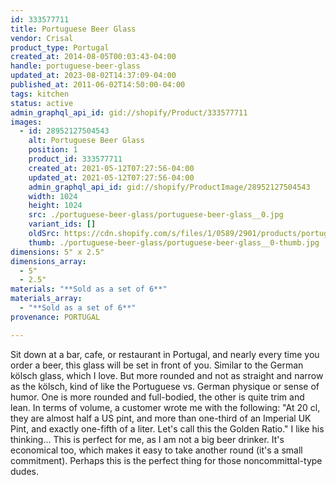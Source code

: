 ```yaml
---
id: 333577711
title: Portuguese Beer Glass
vendor: Crisal
product_type: Portugal
created_at: 2014-08-05T00:03:43-04:00
handle: portuguese-beer-glass
updated_at: 2023-08-02T14:37:09-04:00
published_at: 2011-06-02T14:50:00-04:00
tags: kitchen
status: active
admin_graphql_api_id: gid://shopify/Product/333577711
images:
  - id: 28952127504543
    alt: Portuguese Beer Glass
    position: 1
    product_id: 333577711
    created_at: 2021-05-12T07:27:56-04:00
    updated_at: 2021-05-12T07:27:56-04:00
    admin_graphql_api_id: gid://shopify/ProductImage/28952127504543
    width: 1024
    height: 1024
    src: ./portuguese-beer-glass/portuguese-beer-glass__0.jpg
    variant_ids: []
    oldSrc: https://cdn.shopify.com/s/files/1/0589/2901/products/portuguese-beer-glasses.jpg?v=1620818876
    thumb: ./portuguese-beer-glass/portuguese-beer-glass__0-thumb.jpg
dimensions: 5" x 2.5"
dimensions_array:
  - 5"
  - 2.5"
materials: "**Sold as a set of 6**"
materials_array:
  - "**Sold as a set of 6**"
provenance: PORTUGAL

---
```


Sit down at a bar, cafe, or restaurant in Portugal, and nearly every time you order a beer, this glass will be set in front of you. Similar to the German kölsch glass, which I love. But more rounded and not as straight and narrow as the kölsch, kind of like the Portuguese vs. German physique or sense of humor. One is more rounded and full-bodied, the other is quite trim and lean. In terms of volume, a customer wrote me with the following: "At 20 cl, they are almost half a US pint, and more than one-third of an Imperial UK Pint, and exactly one-fifth of a liter. Let's call this the Golden Ratio." I like his thinking... This is perfect for me, as I am not a big beer drinker. It's economical too, which makes it easy to take another round (it's a small commitment). Perhaps this is the perfect thing for those noncommittal\-type dudes.